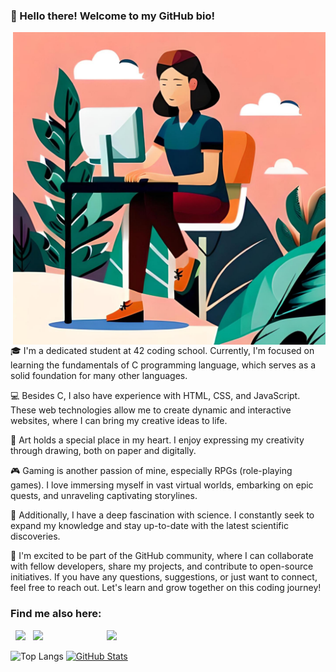 ### 👋 Hello there! Welcome to my GitHub bio!

<img align="right" alt="GIF" src="https://raw.githubusercontent.com/Alaire1/My-files/main/cfb081a4-7882-40dd-8176-521924ffac53.jpeg?token=GHSAT0AAAAAACDCJU6542ZGN2RHKEHZVANQZDQCFVQ" width="500"/>

🎓 I'm a dedicated student at 42 coding school. Currently, I'm focused on learning the fundamentals of C programming language, which serves as a solid foundation for many other languages.

💻 Besides C, I also have experience with HTML, CSS, and JavaScript. These web technologies allow me to create dynamic and interactive websites, where I can bring my creative ideas to life.

🎨 Art holds a special place in my heart. I enjoy expressing my creativity through drawing, both on paper and digitally.

🎮 Gaming is another passion of mine, especially RPGs (role-playing games). I love immersing myself in vast virtual worlds, embarking on epic quests, and unraveling captivating storylines.

🔬 Additionally, I have a deep fascination with science. I constantly seek to expand my knowledge and stay up-to-date with the latest scientific discoveries.

🌟 I'm excited to be part of the GitHub community, where I can collaborate with fellow developers, share my projects, and contribute to open-source initiatives. If you have any questions, suggestions, or just want to connect, feel free to reach out. Let's learn and grow together on this coding journey!

<h3>Find me also here: </h3>
<p align="left"> 
&nbsp; <a href="https://www.instagram.com/alaire.art/" target="_blank" rel="noopener noreferrer"><img src="https://img.icons8.com/plasticine/100/000000/instagram-new.png" width="50" /></a>  
&nbsp; <a href="mailto:anita.33672@gmail.com" target="_blank" rel="noopener noreferrer"><img src="https://img.icons8.com/plasticine/100/000000/gmail.png"  width="50" /></a>
  
<img src="https://github.com/Alaire1/Alaire1/blob/master/70804f7e25b11f29db904f2fa7b4cd9d.gif" width="350" align='right'>

![Top Langs](https://github-readme-stats.vercel.app/api/top-langs/?username=Alaire1&show_icons=true)
[![GitHub Stats](https://github-readme-stats.vercel.app/api?username=Alaire1&show_icons=true)](https://github.com/Alaire1)

